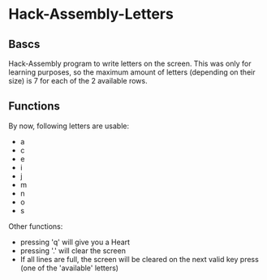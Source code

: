 # Hack-Assembly-Letters

## Bascs
Hack-Assembly program to write letters on the screen. This was only for learning purposes, so the maximum amount of letters (depending on their size) is 7 for each of the 2 available rows.

## Functions

By now, following letters are usable:
- a
- c
- e
- i
- j
- m
- n
- o
- s

Other functions:
- pressing 'q' will give you a Heart 
- pressing '.' will clear the screen
- If all lines are full, the screen will be cleared on the next valid key press (one of the 'available' letters)